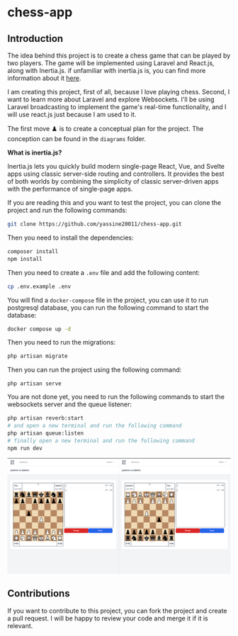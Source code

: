 # chess-app

## Introduction

The idea behind this project is to create a chess game that can be played by two players. The game will be implemented using Laravel and React.js, along with Inertia.js. if unfamiliar with inertia.js is, you can find more information about it [here](https://inertiajs.com/who-is-it-for).

I am creating this project, first of all, because I love playing chess. Second, I want to learn more about Laravel and explore Websockets. I'll be using Laravel broadcasting to implement the game's real-time functionality, and I will use react.js just because I am used to it.

The first move ♟️ is to create a conceptual plan for the project. The conception can be found in the `diagrams` folder.

**What is inertia.js?**

Inertia.js lets you quickly build modern single-page React, Vue, and Svelte apps using classic server-side routing and controllers. It provides the best of both worlds by combining the simplicity of classic server-driven apps with the performance of single-page apps.

If you are reading this and you want to test the project, you can clone the project and run the following commands:

```bash
git clone https://github.com/yassine20011/chess-app.git
```

Then you need to install the dependencies:

```bash
composer install
npm install
```

Then you need to create a `.env` file and add the following content:

```bash
cp .env.example .env
```

You will find a `docker-compose` file in the project, you can use it to run postgresql database, you can run the following command to start the database:

```bash
docker compose up -d
```

Then you need to run the migrations:

```bash
php artisan migrate
```

Then you can run the project using the following command:

```
php artisan serve
```

You are not done yet, you need to run the following commands to start the websockets server and the queue listener:

```bash
php artisan reverb:start
# and open a new terminal and run the following command
php artisan queue:listen
# finally open a new terminal and run the following command
npm run dev
```

![alt text](image.png)


## Contributions

If you want to contribute to this project, you can fork the project and create a pull request. I will be happy to review your code and merge it if it is relevant.
